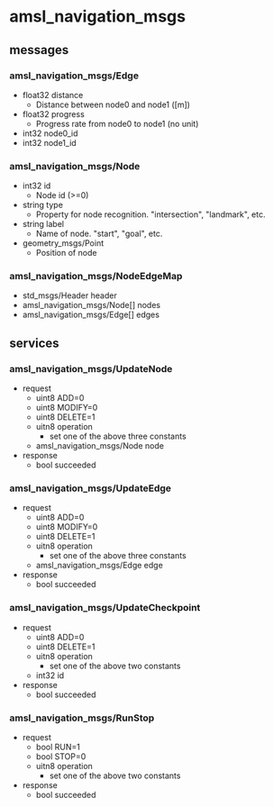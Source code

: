 # amsl_navigation_msgs

## messages

### amsl_navigation_msgs/Edge
- float32 distance
  - Distance between node0 and node1 ([m])
- float32 progress
  - Progress rate from node0 to node1 (no unit)
- int32 node0_id
- int32 node1_id

### amsl_navigation_msgs/Node
- int32 id
  - Node id (>=0)
- string type
  - Property for node recognition. "intersection", "landmark", etc.
- string label
  - Name of node. "start", "goal", etc.
- geometry_msgs/Point
  - Position of node
  

### amsl_navigation_msgs/NodeEdgeMap
- std_msgs/Header header
- amsl_navigation_msgs/Node[] nodes
- amsl_navigation_msgs/Edge[] edges

## services

### amsl_navigation_msgs/UpdateNode
- request
  - uint8 ADD=0
  - uint8 MODIFY=0
  - uint8 DELETE=1
  - uitn8 operation
    - set one of the above three constants
  - amsl_navigation_msgs/Node node
- response
  - bool succeeded
  
### amsl_navigation_msgs/UpdateEdge
- request
  - uint8 ADD=0
  - uint8 MODIFY=0
  - uint8 DELETE=1
  - uitn8 operation
    - set one of the above three constants
  - amsl_navigation_msgs/Edge edge
- response
  - bool succeeded
  
### amsl_navigation_msgs/UpdateCheckpoint
- request
  - uint8 ADD=0
  - uint8 DELETE=1
  - uitn8 operation
    - set one of the above two constants
  - int32 id
- response
  - bool succeeded
  
### amsl_navigation_msgs/RunStop
- request
  - bool RUN=1
  - bool STOP=0
  - uitn8 operation
    - set one of the above two constants
- response
  - bool succeeded
